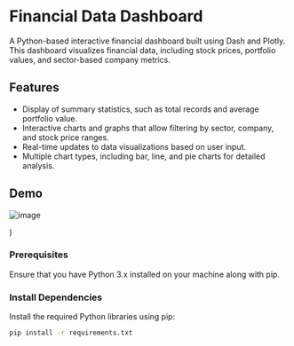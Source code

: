 # Financial Data Dashboard

A Python-based interactive financial dashboard built using Dash and Plotly. This dashboard visualizes financial data, including stock prices, portfolio values, and sector-based company metrics.

## Features
- Display of summary statistics, such as total records and average portfolio value.
- Interactive charts and graphs that allow filtering by sector, company, and stock price ranges.
- Real-time updates to data visualizations based on user input.
- Multiple chart types, including bar, line, and pie charts for detailed analysis.

## Demo
![image](https://github.com/user-attachments/assets/2448e065-6867-4b4c-abc2-3066c93b0e0e)

) <!-- Replace with the actual path to your demo image -->

### Prerequisites
Ensure that you have Python 3.x installed on your machine along with pip.

### Install Dependencies
Install the required Python libraries using pip:
```bash
pip install -r requirements.txt

